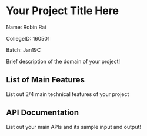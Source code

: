 # Your Project Title Here
Name: Robin Rai

CollegeID: 160501

Batch: Jan19C

Brief description of the domain of your project!

## List of Main Features
List out 3/4 main technical features of your project

## API Documentation
List out your main APIs and its sample input and output!

